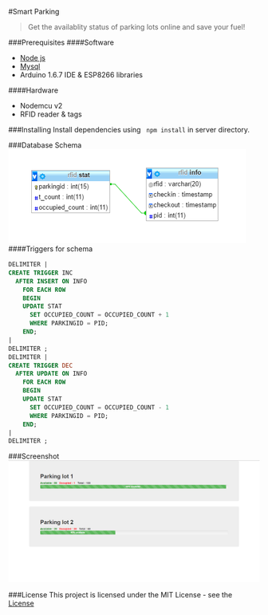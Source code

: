 #Smart Parking
>Get the availablity status of parking lots online and save your fuel!

###Prerequisites
####Software
* [Node js](https://nodejs.org/)
* [Mysql](https://www.mysql.com/)
* Arduino 1.6.7 IDE & ESP8266 libraries

####Hardware
* Nodemcu v2
* RFID reader & tags

###Installing
Install dependencies using ``` npm install``` in server directory.

###Database Schema
![Schema](schema.png)
####Triggers for schema
```SQL
DELIMITER |
CREATE TRIGGER INC 
  AFTER INSERT ON INFO 
    FOR EACH ROW
    BEGIN
    UPDATE STAT 
      SET OCCUPIED_COUNT = OCCUPIED_COUNT + 1
      WHERE PARKINGID = PID;
    END;
|
DELIMITER ;
DELIMITER |
CREATE TRIGGER DEC 
  AFTER UPDATE ON INFO 
    FOR EACH ROW
    BEGIN
    UPDATE STAT 
      SET OCCUPIED_COUNT = OCCUPIED_COUNT - 1
      WHERE PARKINGID = PID;
    END;
|
DELIMITER ;
```
###Screenshot
![Screenshot](screenshot.png)

###License
This project is licensed under the MIT License - see the [License](License)
